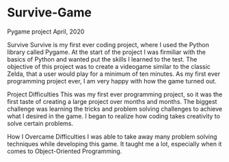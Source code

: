 # Survive-Game
Pygame project April, 2020

Survive
Survive is my first ever coding project, where I used the Python library called Pygame. At the start of the project I was firmiliar with the basics of Python and wanted put the skills I learned to the test. The objective of this project was to create a videogame similar to the classic Zelda, that a user would play for a minimum of ten minutes. As my first ever programming project ever, I am very happy with how the game turned out.

Project Difficulties
This was my first ever programming project, so it was the first taste of creating a large project over months and months. The biggest challenge was learning the tricks and problem solving challenges to achieve what I desired in the game. I began to realize how coding takes creativity to solve certain problems.

How I Overcame Difficulties
I was able to take away many problem solving techniques while developing this game. It taught me a lot, especially when it comes to Object-Oriented Programming.
